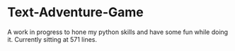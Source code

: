 # Text-Adventure-Game
A work in progress to hone my python skills and have some fun while doing it. Currently sitting at 571 lines.
